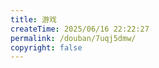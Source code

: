 ```yaml
---
title: 游戏
createTime: 2025/06/16 22:22:27
permalink: /douban/7uqj5dmw/
copyright: false
---
```


<Douban type="song" />